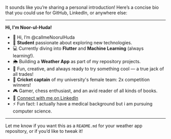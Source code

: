 <!---
callmeNoorulHuda/callmeNoorulHuda is a ✨ special ✨ repository because its `README.md` (this file) appears on your GitHub profile.
You can click the Preview link to take a look at your changes.
--->
It sounds like you’re sharing a personal introduction! Here’s a concise bio that you could use for GitHub, LinkedIn, or anywhere else:

---

**Hi, I'm Noor-ul-Huda!**

- 👋 Hi, I’m @callmeNoorulHuda
- 🚀 **Student** passionate about exploring new technologies.
- 💻 Currently diving into **Flutter** and **Machine Learning** (always learning!).
- 🌦️ Building a **Weather App** as part of my repository projects.
- 🎨 Fun, creative, and always ready to try something cool — a true jack of all trades!
- 🏏 **Cricket captain** of my university's female team: 2x competition winners!
- 🎮 Gamer, chess enthusiast, and an avid reader of all kinds of books.
- 🔗 [Connect with me on LinkedIn](https://www.linkedin.com/in/noor-ul-huda19)
- ⚡ Fun fact: I actually have a medical background but i am pursuing computer science.

---

Let me know if you want this as a `README.md` for your weather app repository, or if you’d like to tweak it!

